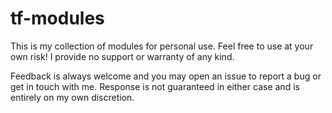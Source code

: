 # tf-modules
This is my collection of modules for personal use. Feel free to use at your own risk!
I provide no support or warranty of any kind.

Feedback is always welcome and you may open an issue to report a bug or get in touch with me. Response is not guaranteed in either case and is entirely on my own discretion.
